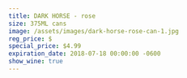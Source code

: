 ```yaml
---
title: DARK HORSE - rose
size: 375ML cans
image: /assets/images/dark-horse-rose-can-1.jpg
reg_price: $
special_price: $4.99
expiration_date: 2018-07-18 00:00:00 -0600
show_wine: true
---
```


